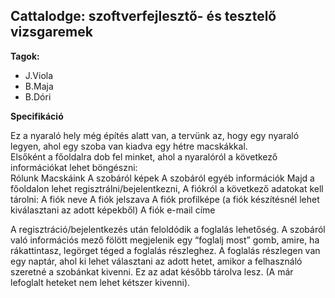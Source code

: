 <h2>Cattalodge: szoftverfejlesztő- és tesztelő vizsgaremek</h2>
<b>Tagok:</b>
<ul>
 <li>
  J.Viola
 </li>
 <li>
  B.Maja
 </li>
 <li>
  B.Dóri
 </li>
</ul>

<b>Specifikáció</b>

Ez a nyaraló hely még építés alatt van, a tervünk az, hogy egy nyaraló legyen, ahol egy szoba van kiadva egy hétre macskákkal.  
Elsőként a főoldalra dob fel minket, ahol a nyaralóról a következő információkat lehet böngészni:  
Rólunk
Macskáink 
A szobáról képek 
A szobáról egyéb információk 
Majd a főoldalon lehet regisztrálni/bejelentkezni, 
A fiókról a következő adatokat kell tárolni: 
A fiók neve 
A fiók jelszava 
A fiók profilképe (a fiók készítésnél lehet kiválasztani az adott képekből) 
A fiók e-mail címe 

 

A regisztráció/bejelentkezés után feloldódik a foglalás lehetőség. 
A szobáról való információs mező fölött megjelenik egy “foglalj most” gomb, amire, ha rákattintasz, legörget téged a foglalás részleghez. 
A foglalás részlegen van egy naptár, ahol ki lehet választani az adott hetet, amikor a felhasználó szeretné a szobánkat kivenni. Ez az adat később tárolva lesz. (A már lefoglalt heteket nem lehet kétszer kivenni). 

